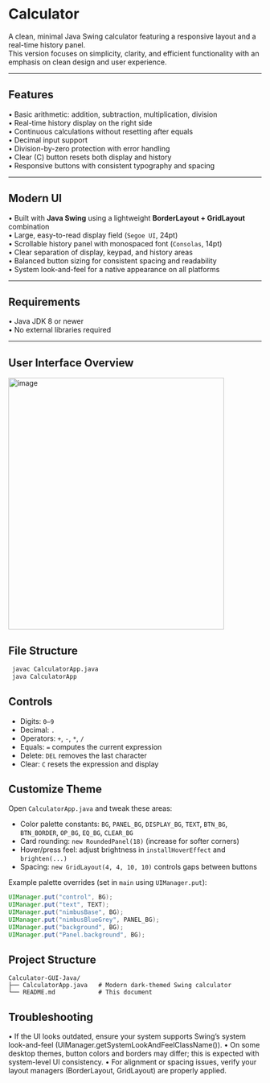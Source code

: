 # Calculator
A clean, minimal Java Swing calculator featuring a responsive layout and a real-time history panel.  
This version focuses on simplicity, clarity, and efficient functionality with an emphasis on clean design and user experience.

---

## Features

• Basic arithmetic: addition, subtraction, multiplication, division  
• Real-time history display on the right side  
• Continuous calculations without resetting after equals  
• Decimal input support  
• Division-by-zero protection with error handling  
• Clear (C) button resets both display and history  
• Responsive buttons with consistent typography and spacing  

---

## Modern UI

• Built with **Java Swing** using a lightweight **BorderLayout + GridLayout** combination  
• Large, easy-to-read display field (`Segoe UI`, 24pt)  
• Scrollable history panel with monospaced font (`Consolas`, 14pt)  
• Clear separation of display, keypad, and history areas  
• Balanced button sizing for consistent spacing and readability  
• System look-and-feel for a native appearance on all platforms  

---

## Requirements

• Java JDK 8 or newer  
• No external libraries required  

---

## User Interface Overview

<img width="429" height="500" alt="image" src="https://github.com/user-attachments/assets/376716a1-95a1-49ec-bdf4-4bb6831ea968" />


## File Structure
```bash
 javac CalculatorApp.java
 java CalculatorApp
```

## Controls
- Digits: `0–9`
- Decimal: `.`
- Operators: `+`, `-`, `*`, `/`
- Equals: `=` computes the current expression
- Delete: `DEL` removes the last character
- Clear: `C` resets the expression and display

## Customize Theme
Open `CalculatorApp.java` and tweak these areas:
- Color palette constants: `BG`, `PANEL_BG`, `DISPLAY_BG`, `TEXT`, `BTN_BG`, `BTN_BORDER`, `OP_BG`, `EQ_BG`, `CLEAR_BG`
- Card rounding: `new RoundedPanel(18)` (increase for softer corners)
- Hover/press feel: adjust brightness in `installHoverEffect` and `brighten(...)`
- Spacing: `new GridLayout(4, 4, 10, 10)` controls gaps between buttons

Example palette overrides (set in `main` using `UIManager.put`):
```java
UIManager.put("control", BG);
UIManager.put("text", TEXT);
UIManager.put("nimbusBase", BG);
UIManager.put("nimbusBlueGrey", PANEL_BG);
UIManager.put("background", BG);
UIManager.put("Panel.background", BG);
```

## Project Structure
```
Calculator-GUI-Java/
├── CalculatorApp.java   # Modern dark-themed Swing calculator
└── README.md            # This document
```

## Troubleshooting
• If the UI looks outdated, ensure your system supports Swing’s system look-and-feel (UIManager.getSystemLookAndFeelClassName()).
• On some desktop themes, button colors and borders may differ; this is expected with system-level UI consistency.
• For alignment or spacing issues, verify your layout managers (BorderLayout, GridLayout) are properly applied.
